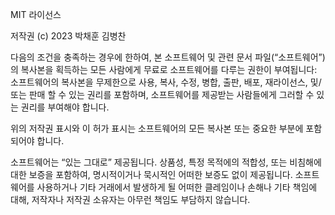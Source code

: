 MIT 라이선스

저작권 (c) 2023 박채훈 김병찬 

다음의 조건을 충족하는 경우에 한하여, 본 소프트웨어 및 관련 문서 파일(“소프트웨어”)의 복사본을 획득하는 모든 사람에게 무료로 소프트웨어를 다루는 권한이 부여됩니다: 소프트웨어의 복사본을 무제한으로 사용, 복사, 수정, 병합, 출판, 배포, 재라이선스, 및/또는 판매 할 수 있는 권리를 포함하며, 소프트웨어를 제공받는 사람들에게 그러할 수 있는 권리를 부여해야 합니다.

위의 저작권 표시와 이 허가 표시는 소프트웨어의 모든 복사본 또는 중요한 부분에 포함되어야 합니다.

소프트웨어는 “있는 그대로” 제공됩니다. 상품성, 특정 목적에의 적합성, 또는 비침해에 대한 보증을 포함하여, 명시적이거나 묵시적인 어떠한 보증도 없이 제공됩니다. 소프트웨어를 사용하거나 기타 거래에서 발생하게 될 어떠한 클레임이나 손해나 기타 책임에 대해, 저작자나 저작권 소유자는 아무런 책임도 부담하지 않습니다.
